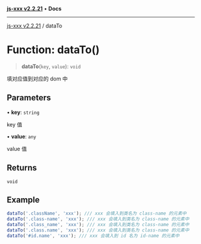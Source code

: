 [**js-xxx v2.2.21**](../README.md) • **Docs**

***

[js-xxx v2.2.21](../README.md) / dataTo

# Function: dataTo()

> **dataTo**(`key`, `value`): `void`

填对应值到对应的 dom 中

## Parameters

• **key**: `string`

key 值

• **value**: `any`

value 值

## Returns

`void`

## Example

```ts
dataTo('.className', 'xxx'); /// xxx 会填入到类名为 class-name 的元素中
dataTo('.class-name', 'xxx'); /// xxx 会填入到类名为 class-name 的元素中
dataTo('.class_name', 'xxx'); /// xxx 会填入到类名为 class-name 的元素中
dataTo('.class.name', 'xxx'); /// xxx 会填入到类名为 class-name 的元素中
dataTo('#id.name', 'xxx'); /// xxx 会填入到 id 名为 id-name 的元素中
```
